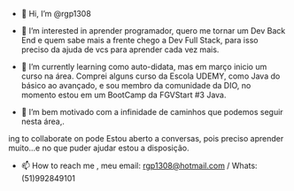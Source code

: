 - 👋 Hi, I’m @rgp1308
- 👀 I’m interested in  aprender programador, quero me tornar um Dev  Back End e quem sabe mais a frente chego a Dev Full Stack, para isso preciso da ajuda de vcs  para aprender cada vez mais.
- 🌱 I’m currently learning  como auto-didata, mas  em março inicio um curso na área. Comprei alguns curso da Escola UDEMY, como Java  do básico ao avançado, e  sou membro da comunidade da DIO, no momento estou em um BootCamp da FGVStart #3 Java.

- 💞️ I’m  bem motivado com a infinidade de caminhos que podemos seguir nesta área,.

ing to collaborate on  pode
 Estou aberto a conversas, pois preciso aprender muito...e no que puder ajudar estou a disposição.
- 📫 How to reach me , meu email: rgp1308@hotmail.com / Whats: (51)992849101
<!---
rgp1308/rgp1308 is a ✨ special ✨ repository because its `README.md` (this file) appears on your GitHub profile.
You can click the Preview link to take a look at your changes.
--->

